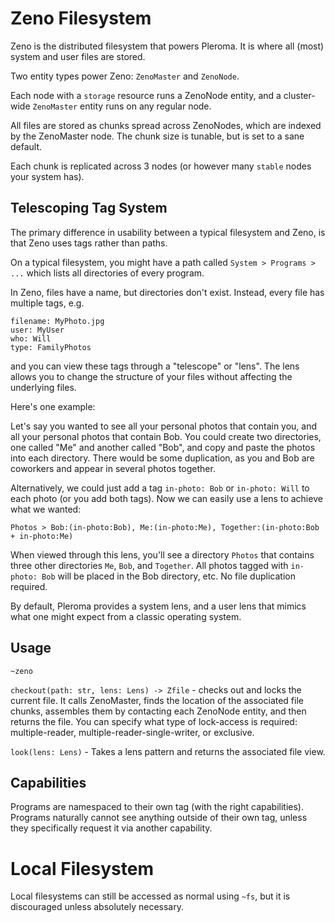# Zeno Filesystem

Zeno is the distributed filesystem that powers Pleroma.  It is where all (most) system and user files are stored.

Two entity types power Zeno: `ZenoMaster` and `ZenoNode`.

Each node with a `storage` resource runs a ZenoNode entity, and a cluster-wide `ZenoMaster` entity runs on any regular node.

All files are stored as chunks spread across ZenoNodes, which are indexed by the ZenoMaster node.  The chunk size is tunable, but is set to a sane default.

Each chunk is replicated across 3 nodes (or however many `stable` nodes your system has).

## Telescoping Tag System

The primary difference in usability between a typical filesystem and Zeno, is that Zeno uses tags rather than paths.

On a typical filesystem, you might have a path called `System > Programs > ...` which lists all directories of every program.

In Zeno, files have a name, but directories don't exist.  Instead, every file has multiple tags, e.g.

```
filename: MyPhoto.jpg
user: MyUser
who: Will
type: FamilyPhotos
```

and you can view these tags through a "telescope" or "lens".  The lens allows you to change the structure of your files without affecting the underlying files.

Here's one example:

Let's say you wanted to see all your personal photos that contain you, and all your personal photos that contain Bob.  You could create two directories, one called "Me" and another called "Bob", and copy and paste the photos into each directory.  There would be some duplication, as you and Bob are coworkers and appear in several photos together.

Alternatively, we could just add a tag `in-photo: Bob` or `in-photo: Will` to each photo (or you add both tags).  Now we can easily use a lens to achieve what we wanted:

`Photos > Bob:(in-photo:Bob), Me:(in-photo:Me), Together:(in-photo:Bob + in-photo:Me)`

When viewed through this lens, you'll see a directory `Photos` that contains three other directories `Me`, `Bob`, and `Together`.  All photos tagged with `in-photo: Bob` will be placed in the Bob directory, etc.  No file duplication required.

By default, Pleroma provides a system lens, and a user lens that mimics what one might expect from a classic operating system.

## Usage

`~zeno`

`checkout(path: str, lens: Lens) -> Zfile` - checks out and locks the current file.  It calls ZenoMaster, finds the location of the associated file chunks, assembles them by contacting each ZenoNode entity, and then returns the file.  You can specify what type of lock-access is required: multiple-reader, multiple-reader-single-writer, or exclusive.

`look(lens: Lens)` - Takes a lens pattern and returns the associated file view.

## Capabilities

Programs are namespaced to their own tag (with the right capabilities).  Programs naturally cannot see anything outside of their own tag, unless they specifically request it via another capability.

# Local Filesystem

Local filesystems can still be accessed as normal using `~fs`, but it is discouraged unless absolutely necessary.
